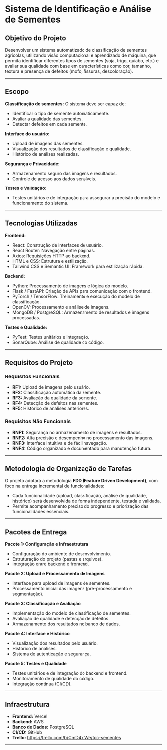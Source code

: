 # Sistema de Identificação e Análise de Sementes

## Objetivo do Projeto

Desenvolver um sistema automatizado de classificação de sementes agrícolas, utilizando visão computacional e aprendizado de máquina, que permita identificar diferentes tipos de sementes (soja, trigo, quiabo, etc.) e avaliar sua qualidade com base em características como cor, tamanho, textura e presença de defeitos (mofo, fissuras, descoloração).

---

## Escopo

**Classificação de sementes:**
O sistema deve ser capaz de:

* Identificar o tipo de semente automaticamente.
* Avaliar a qualidade das sementes.
* Detectar defeitos em cada semente.

**Interface do usuário:**

* Upload de imagens das sementes.
* Visualização dos resultados de classificação e qualidade.
* Histórico de análises realizadas.

**Segurança e Privacidade:**

* Armazenamento seguro das imagens e resultados.
* Controle de acesso aos dados sensíveis.

**Testes e Validação:**

* Testes unitários e de integração para assegurar a precisão do modelo e funcionamento do sistema.

---

## Tecnologias Utilizadas

**Frontend:**

* React: Construção de interfaces de usuário.
* React Router: Navegação entre páginas.
* Axios: Requisições HTTP ao backend.
* HTML e CSS: Estrutura e estilização.
* Tailwind CSS e Semantic UI: Framework para estilização rápida.

**Backend:**

* Python: Processamento de imagens e lógica do modelo.
* Flask / FastAPI: Criação de APIs para comunicação com o frontend.
* PyTorch / TensorFlow: Treinamento e execução do modelo de classificação.
* OpenCV: Processamento e análise de imagens.
* MongoDB / PostgreSQL: Armazenamento de resultados e imagens processadas.

**Testes e Qualidade:**

* PyTest: Testes unitários e integração.
* SonarQube: Análise de qualidade do código.

---

## Requisitos do Projeto

### Requisitos Funcionais

* **RF1:** Upload de imagens pelo usuário.
* **RF2:** Classificação automática da semente.
* **RF3:** Avaliação da qualidade da semente.
* **RF4:** Detecção de defeitos nas sementes.
* **RF5:** Histórico de análises anteriores.

### Requisitos Não Funcionais

* **RNF1:** Segurança no armazenamento de imagens e resultados.
* **RNF2:** Alta precisão e desempenho no processamento das imagens.
* **RNF3:** Interface intuitiva e de fácil navegação.
* **RNF4:** Código organizado e documentado para manutenção futura.

---

## Metodologia de Organização de Tarefas

O projeto adotará a metodologia **FDD (Feature Driven Development)**, com foco na entrega incremental de funcionalidades:

* Cada funcionalidade (upload, classificação, análise de qualidade, histórico) será desenvolvida de forma independente, testada e validada.
* Permite acompanhamento preciso do progresso e priorização das funcionalidades essenciais.

---

## Pacotes de Entrega

**Pacote 1: Configuração e Infraestrutura**

* Configuração do ambiente de desenvolvimento.
* Estruturação do projeto (pastas e arquivos).
* Integração entre backend e frontend.

**Pacote 2: Upload e Processamento de Imagens**

* Interface para upload de imagens de sementes.
* Processamento inicial das imagens (pré-processamento e segmentação).

**Pacote 3: Classificação e Avaliação**

* Implementação do modelo de classificação de sementes.
* Avaliação de qualidade e detecção de defeitos.
* Armazenamento dos resultados no banco de dados.

**Pacote 4: Interface e Histórico**

* Visualização dos resultados pelo usuário.
* Histórico de análises.
* Sistema de autenticação e segurança.

**Pacote 5: Testes e Qualidade**

* Testes unitários e de integração do backend e frontend.
* Monitoramento de qualidade do código.
* Integração contínua (CI/CD).

---

## Infraestrutura

* **Frontend:** Vercel
* **Backend:** AWS
* **Banco de Dados:** PostgreSQL
* **CI/CD:** GitHub
* **Trello:** https://trello.com/b/CmD4xiWe/tcc-sementes

---



